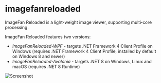 # imagefanreloaded
ImageFan Reloaded is a light-weight image viewer, supporting multi-core processing.

ImageFan Reloaded features two versions:
* _ImageFanReloaded-WPF_ - targets .NET Framework 4 Client Profile on Windows (requires .NET Framework 4 Client Profile, installed by default on Windows 8 and newer)
* _ImageFanReloaded-Avalonia_ - targets .NET 8 on Windows, Linux and macOS (requires .NET 8 Runtime)

![Screenshot](https://raw.githubusercontent.com/mihnea-radulescu/imagefanreloaded/master/Screenshot.jpg "ImageFan Reloaded Screenshot")
